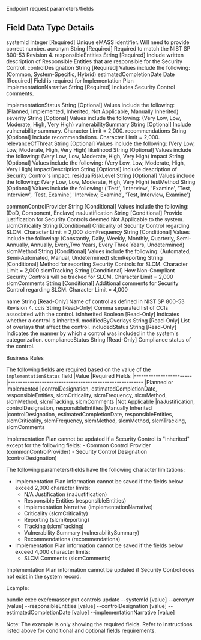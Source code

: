Endpoint request parameters/fields

Field                   Data Type  Details
-------------------------------------------------------------------------------------------------
systemId                 Integer   [Required] Unique eMASS identifier. Will need to provide correct number.
acronym                  String    [Required] Required to match the NIST SP 800-53 Revision 4.
responsibleEntities      String    [Required] Include written description of Responsible Entities that are responsible for the Security Control. 
controlDesignation       String    [Required] Values include the following: (Common, System-Specific, Hybrid)
estimatedCompletionDate  Date      [Required] Field is required for Implementation Plan
implementationNarrative  String    [Required] Includes Security Control comments.

implementationStatus    String     [Optional] Values include the following: (Planned, Implemented, Inherited, Not Applicable, Manually Inherited)
severity                String     [Optional] Values include the following: (Very Low, Low, Moderate, High, Very High)
vulnerabilitySummary    String     [Optional] Include vulnerability summary. Character Limit = 2,000.
recommendations         String     [Optional] Include recommendations. Character Limit = 2,000.
relevanceOfThreat       String     [Optional] Values include the following: (Very Low, Low, Moderate, High, Very High)
likelihood              String     [Optional] Values include the following: (Very Low, Low, Moderate, High, Very High)
impact                  String     [Optional] Values include the following: (Very Low, Low, Moderate, High, Very High)
impactDescription       String     [Optional] Include description of Security Control's impact.
residualRiskLevel       String     [Optional] Values include the following: (Very Low, Low, Moderate, High, Very High)
testMethod              String     [Optional] Values include the following: ('Test', 'Interview', 'Examine', 'Test, Interview',
                                              'Test, Examine', 'Interview, Examine', 'Test, Interview, Examine')

commonControlProvider   String     [Conditional] Values include the following: (DoD, Component, Enclave)
naJustification         String     [Conditional] Provide justification for Security Controls deemed Not Applicable to the system.
slcmCriticality         String     [Conditional] Criticality of Security Control regarding SLCM. Character Limit = 2,000
slcmFrequency           String     [Conditional] Values include the following: (Constantly, Daily, Weekly, Monthly, Quarterly,
                                                 Semi-Annually, Annually, Every,Two Years, Every Three Years, Undetermined)
slcmMethod              String     [Conditional] Values include the following: (Automated, Semi-Automated, Manual, Undetermined)
slcmReporting           String     [Conditional] Method for reporting Security Controls for SLCM. Character Limit = 2,000
slcmTracking            String     [Conditional] How Non-Compliant Security Controls will be tracked for SLCM. Character Limit = 2,000
slcmComments            String     [Conditional] Additional comments for Security Control regarding SLCM. Character Limit = 4,000

name                     String    [Read-Only] Name of control as defined in NIST SP 800-53 Revision 4.
ccis                     String    [Read-Only] Comma separated list of CCIs associated with the control.
isInherited              Boolean   [Read-Only] Indicates whether a control is inherited.
modifiedByOverlays       String    [Read-Only] List of overlays that affect the control.
includedStatus           String    [Read-Only] Indicates the manner by which a control was included in the system's categorization. 
complianceStatus         String    [Read-Only] Compliance status of the control.


Business Rules

The following fields are required based on the value of the `implementationStatus` field
  |Value                   |Required Fields
  |------------------------|--------------------------------------------------------
  |Planned or Implemented  |controlDesignation, estimatedCompletionDate, responsibleEntities, slcmCriticality, slcmFrequency, slcmMethod, slcmMethod, slcmTracking, slcmComments
  |Not Applicable          |naJustification, controlDesignation, responsibleEntities
  |Manually Inherited      |controlDesignation, estimatedCompletionDate, responsibleEntities, slcmCriticality, slcmFrequency, slcmMethod, slcmMethod, slcmTracking, slcmComments

Implementation Plan cannot be updated if a Security Control is "Inherited" except for the following fields:
    - Common Control Provider (commonControlProvider)
    - Security Control Designation (controlDesignation)
  
The following parameters/fields have the following character limitations:
- Implementation Plan information cannot be saved if the fields below exceed 2,000 character limits:
  - N/A Justification        (naJustification)
  - Responsible Entities     (responsibleEntities) 
  - Implementation Narrative (implementationNarrative)
  - Criticality              (slcmCriticality)
  - Reporting                (slcmReporting)
  - Tracking                 (slcmTracking)
  - Vulnerability Summary    (vulnerabilitySummary)
  - Recommendations          (recommendations)
- Implementation Plan information cannot be saved if the fields below exceed 4,000 character limits:
  - SLCM Comments            (slcmComments)

Implementation Plan information cannot be updated if Security Control does not exist in the system record.

Example:

bundle exec exe/emasser put controls update --systemId [value] --acronym [value] --responsibleEntities [value] --controlDesignation [value] --estimatedCompletionDate [value] --implementationNarrative [value]

Note: The example is only showing the required fields. Refer to instructions listed above for conditional and optional fields requirements.
